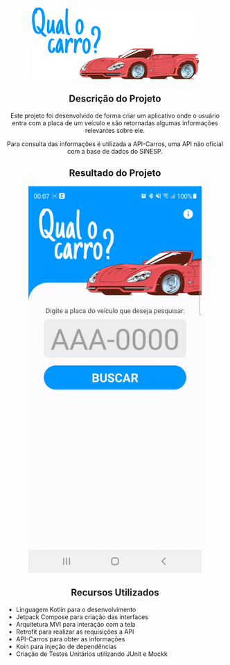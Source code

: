<div align="center">
  <img src="https://github.com/emanuelgalvao/qualocarro/blob/master/readme/logo.png">
</div>
<div align="center">
  <h2>Descrição do Projeto</h2>
  
  <p>Este projeto foi desenvolvido de forma criar um aplicativo onde o usuário entra com a placa de um veículo e são retornadas algumas informações relevantes sobre ele.</p>
  <p>Para consulta das informações é utilizada a API-Carros, uma API não oficial com a base de dados do SINESP.</p>
  
</div>

<div align="center">
  <h2>Resultado do Projeto</h2>
</div>

<div align="center" width="400px">
  <img src="https://github.com/emanuelgalvao/qualocarro/blob/master/readme/demo.gif" width="400">
</div>

<div align="left">

  <h2 align="center">Recursos Utilizados</h2>

- Linguagem Kotlin para o desenvolvimento <br>
- Jetpack Compose para criação das interfaces<br>
- Arquitetura MVI para interação com a tela<br>
- Retrofit para realizar as requisições a API<br>
- API-Carros para obter as informações <br>
- Koin para injeção de dependências<br>
- Criação de Testes Unitários utilizando JUnit e Mockk<br>
</div>
